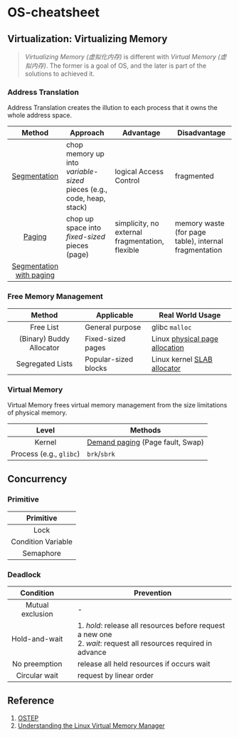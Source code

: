 # OS-cheatsheet

## Virtualization: Virtualizing Memory

> *Virtualizing Memory (虚拟化内存)* is different with *Virtual Memory (虚拟内存)*.
> The former is a goal of OS, and the later is part of the solutions to achieved it.

### Address Translation

Address Translation creates the illution to each process that it owns the whole address space.

|Method|Approach|Advantage|Disadvantage|
|:-:|--|--|--|
|[Segmentation](https://en.wikipedia.org/wiki/Memory_segmentation)|chop memory up into *variable-sized* pieces (e.g., code, heap, stack)|logical Access Control|fragmented|
|[Paging](https://en.wikipedia.org/wiki/Memory_paging)|chop up space into *fixed-sized* pieces (page)|simplicity, no external fragmentation, flexible|memory waste (for page table), internal fragmentation|
|[Segmentation with paging](https://en.wikipedia.org/wiki/Memory_segmentation#:~:text=Segmentation%20with%20paging%5Bedit%5D)|

### Free Memory Management

|Method|Applicable|Real World Usage|
|:-:|--|--|
|Free List|General purpose|glibc `malloc`|
|(Binary) Buddy Allocator|Fixed-sized pages|Linux [physical page allocation](https://www.kernel.org/doc/gorman/html/understand/understand009.html)|
|Segregated Lists|Popular-sized blocks|Linux kernel [SLAB allocator](https://www.kernel.org/doc/gorman/html/understand/understand011.html)|

### Virtual Memory

Virtual Memory frees virtual memory management from the size limitations of physical memory.

|Level|Methods|
|:-:|--|
|Kernel|[Demand paging](https://en.wikipedia.org/wiki/Demand_paging) (Page fault, Swap)|
|Process (e.g., `glibc`)|`brk`/`sbrk`|

## Concurrency

### Primitive

|Primitive|
|:-:|
|Lock|
|Condition Variable|
|Semaphore|

### Deadlock

|Condition||Prevention|
|:-:|--|--|
|Mutual exclusion||-|
|Hold-and-wait||1. *hold*: release all resources before request a new one<br> 2. *wait*: request all resources required in advance|
|No preemption||release all held resources if occurs wait|
|Circular wait||request by linear order|

## Reference

1. [OSTEP](https://pages.cs.wisc.edu/~remzi/OSTEP/)
1. [Understanding the Linux Virtual Memory Manager](https://www.kernel.org/doc/gorman)